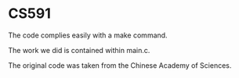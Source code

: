 # CS591

The code complies easily with a make command.

The work we did is contained within main.c.

The original code was taken from the Chinese Academy of Sciences.